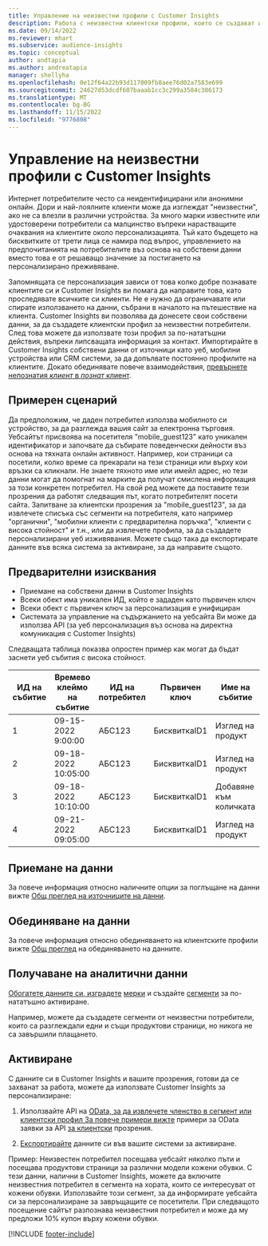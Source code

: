 ```yaml
---
title: Управление на неизвестни профили с Customer Insights
description: Работа с неизвестни клиентски профили, които се създават и управляват в Dynamics 365 Customer Insights.
ms.date: 09/14/2022
ms.reviewer: mhart
ms.subservice: audience-insights
ms.topic: conceptual
author: andtapia
ms.author: andreatapia
manager: shellyha
ms.openlocfilehash: 0e12f64a22b93d117009fb8aee76d02a7583e699
ms.sourcegitcommit: 24627d53dcdf607baaab1cc3c299a3584c386173
ms.translationtype: MT
ms.contentlocale: bg-BG
ms.lasthandoff: 11/15/2022
ms.locfileid: "9776808"
---
```

# <a name="manage-unknown-profiles-with-customer-insights"></a>Управление на неизвестни профили с Customer Insights

Интернет потребителите често са неидентифицирани или анонимни онлайн. Дори и най-лоялните клиенти може да изглеждат "неизвестни", ако не са влезли в различни устройства. За много марки известните или удостоверени потребители са малцинство въпреки нарастващите очаквания на клиентите около персонализацията. Тъй като бъдещето на бисквитките от трети лица се намира под въпрос, управлението на предпочитанията на потребителите въз основа на собствени данни вместо това е от решаващо значение за постигането на персонализирано преживяване.

Запомнящата се персонализация зависи от това колко добре познавате клиентите си и Customer Insights ви помага да направите това, като проследявате всичките си клиенти.  Не е нужно да ограничавате или спирате използването на данни, събрани в началото на пътешествие на клиента. Customer Insights ви позволява да донесете свои собствени данни, за да създадете клиентски профил за неизвестни потребители. След това можете да използвате този профил за по-нататъшни действия, въпреки липсващата информация за контакт. Импортирайте в Customer Insights собствени данни от източници като уеб, мобилни устройства или CRM системи, за да допълвате постоянно профилите на клиентите. Докато обединявате повече взаимодействия, [превърнете непознатия *клиент* в *познат* клиент](unknown-to-known.md).

## <a name="sample-scenario"></a>Примерен сценарий

Да предположим, че даден потребител използва мобилното си устройство, за да разглежда вашия сайт за електронна търговия. Уебсайтът присвоява на посетителя "mobile_guest123" като уникален идентификатор и започвате да събирате поведенчески дейности въз основа на тяхната онлайн активност. Например, кои страници са посетили, колко време са прекарали на тези страници или върху кои връзки са кликнали. Не знаете тяхното име или имейл адрес, но тези данни могат да помогнат на марките да получат смислена информация за този конкретен потребител. На свой ред можете да поставите тези прозрения да работят следващия път, когато потребителят посети сайта. Запитване за клиентски прозрения за "mobile_guest123", за да извлечете списъка със сегменти на потребителя, като например "органични", "мобилни клиенти с предварителна поръчка", "клиенти с висока стойност" и т.н., или да извлечете профила, за да създадете персонализирани уеб изживявания. Можете също така да експортирате данните във всяка система за активиране, за да направите същото.

## <a name="prerequisites"></a>Предварителни изисквания

- Приемане на собствени данни в Customer Insights
- Всеки обект има уникален ИД, който е зададен като първичен ключ
- Всеки обект с първичен ключ за персонализация е унифициран
- Системата за управление на съдържанието на уебсайта Ви може да използва API (за уеб персонализация въз основа на директна комуникация с Customer Insights)

Следващата таблица показва опростен пример как могат да бъдат заснети уеб събития с висока стойност.

|ИД на събитие|Времево клеймо на събитие|ИД на потребител|Първичен ключ|Име на събитие|
|--|--|--|--|--|
|1|09-15-2022 9:00:00|АБС123|БисквиткаID1|Изглед на продукт|
|2|09-18-2022 10:05:00|АБС123|БисквиткаID1|Изглед на продукт|
|3|09-18-2022 10:10:00|АБС123|БисквиткаID1|Добавяне към количката|
|4|09-21-2022 09:05:00|АБС123|БисквиткаID1|Изглед на продукт|

## <a name="data-ingestion"></a>Приемане на данни

За повече информация относно наличните опции за поглъщане на данни вижте [Общ преглед на източниците на данни](data-sources.md).

## <a name="data-unification"></a>Обединяване на данни

За повече информация относно обединяването на клиентските профили вижте [Общ преглед](data-unification.md) на обединяването на данните.

## <a name="get-insights"></a>Получаване на аналитични данни

[Обогатете данните си, изградете](enrichment-hub.md) [мерки](measures.md) и създайте [сегменти](segments.md) за по-нататъшно активиране.

Например, можете да създадете сегменти от неизвестни потребители, които са разглеждали едни и същи продуктови страници, но никога не са завършили плащането.

## <a name="activation"></a>Активиране

С данните си в Customer Insights и вашите прозрения, готови да се захванат за работа, можете да използвате Customer Insights за персонализиране:

1. Използвайте API на [OData, за да извлечете членство в сегмент или клиентски профил За повече примери вижте](apis.md) примери за OData заявки за API [за клиентски](odata-examples.md) прозрения.

1. [Експортирайте](export-destinations.md) данните си във вашите системи за активиране.

Пример: Неизвестен потребител посещава уебсайт няколко пъти и посещава продуктови страници за различни модели кожени обувки. С тези данни, налични в Customer Insights, можете да включите неизвестния потребител в сегмента на хората, които се интересуват от кожени обувки. Използвайте този сегмент, за да информирате уебсайта си за персонализиране за завръщащите се посетители. При следващото посещение сайтът разпознава неизвестния потребител и може да му предложи 10% купон върху кожени обувки.

[!INCLUDE [footer-include](includes/footer-banner.md)]

